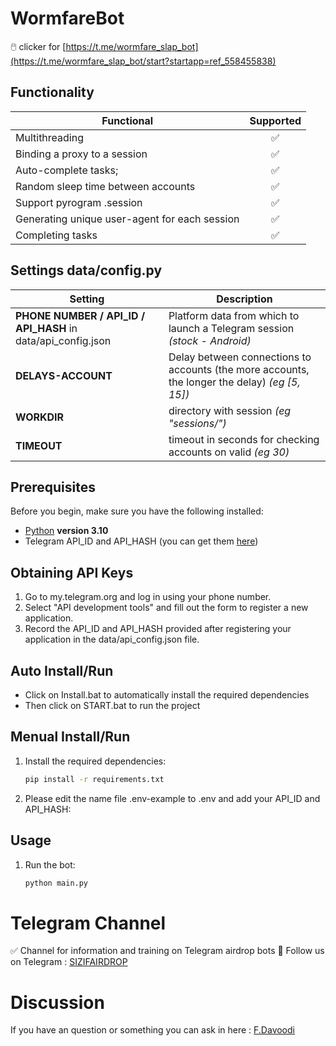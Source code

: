 # WormfareBot
🖱️ clicker for [https://t.me/wormfare_slap_bot](https://t.me/wormfare_slap_bot/start?startapp=ref_558455838)

## Functionality
| Functional                                                     | Supported |
|----------------------------------------------------------------|:---------:|
| Multithreading                                                 |     ✅     |
| Binding a proxy to a session                                   |     ✅     |
| Auto-complete tasks;                                                   |     ✅     |
| Random sleep time between accounts                             |     ✅     |
| Support pyrogram .session                                      |     ✅     |
| Generating unique user-agent for each session                  |     ✅     |
| Completing tasks                                               |     ✅     |
## Settings data/config.py
| Setting                      | Description                                                                                    |
|------------------------------|------------------------------------------------------------------------------------------------|
| **PHONE NUMBER / API_ID / API_HASH** in data/api_config.json         | Platform data from which to launch a Telegram session _(stock - Android)_                      |
| **DELAYS-ACCOUNT**           | Delay between connections to accounts (the more accounts, the longer the delay) _(eg [5, 15])_ |
| **WORKDIR**                  | directory with session _(eg "sessions/")_                                                      |
| **TIMEOUT**                  | timeout in seconds for checking accounts on valid _(eg 30)_                                    |


## Prerequisites
Before you begin, make sure you have the following installed:
- [Python](https://www.python.org/downloads/) **version 3.10**
- Telegram API_ID and API_HASH (you can get them [here](https://my.telegram.org/auth))

## Obtaining API Keys
1. Go to my.telegram.org and log in using your phone number.
2. Select "API development tools" and fill out the form to register a new application.
3. Record the API_ID and API_HASH provided after registering your application in the data/api_config.json file.

## Auto Install/Run
- Click on Install.bat to automatically install the required dependencies 
- Then click on START.bat to run the project

## Menual Install/Run
1. Install the required dependencies:
   ```bash
   pip install -r requirements.txt
   ```
2. Please edit the name file .env-example to .env and add your API_ID and API_HASH:
   
## Usage
1. Run the bot:
   ```bash
   python main.py
   ```
 
# Telegram Channel

✅ Channel for information and training on Telegram airdrop bots 🔷 Follow us on Telegram : [SIZIFAIRDROP](https://t.me/sizifairdrop)
   
# Discussion

If you have an question or something you can ask in here : [F.Davoodi](https://t.me/sizifart)
